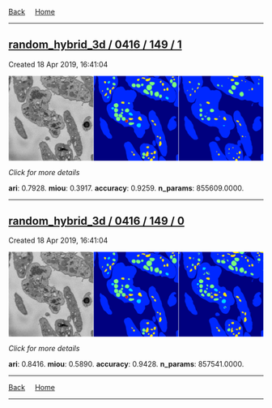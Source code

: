 
[Back](..)&nbsp;&nbsp;&nbsp;&nbsp;&nbsp;[Home](https://leapmanlab.github.io/snapshots)

---

<div class="summary"><a href="1"><h2>random_hybrid_3d / 0416 / 149 / 1</h2></a><p>Created 18 Apr 2019, 16:41:04
</p><a href="1"><img src="1/media/summary.png" align="center"></a><p>
<i>Click for more details</i>
</p></div>

**ari**: 0.7928. **miou**: 0.3917. **accuracy**: 0.9259. **n_params**: 855609.0000. 

---

<div class="summary"><a href="0"><h2>random_hybrid_3d / 0416 / 149 / 0</h2></a><p>Created 18 Apr 2019, 16:41:04
</p><a href="0"><img src="0/media/summary.png" align="center"></a><p>
<i>Click for more details</i>
</p></div>

**ari**: 0.8416. **miou**: 0.5890. **accuracy**: 0.9428. **n_params**: 857541.0000. 

---

[Back](..)&nbsp;&nbsp;&nbsp;&nbsp;&nbsp;[Home](https://leapmanlab.github.io/snapshots)

---